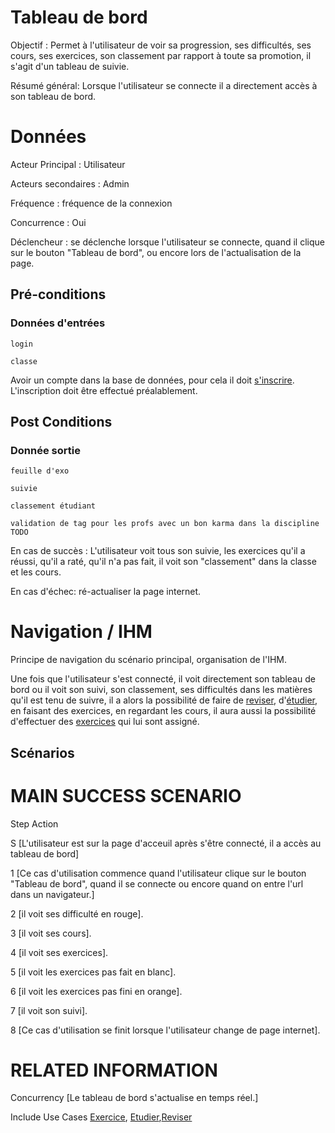 # Tableau de bord


Objectif :  Permet à l'utilisateur de voir sa progression, ses difficultés, ses cours, ses exercices, son classement par rapport à toute sa promotion, il s'agit d'un tableau de suivie.

Résumé général: Lorsque l'utilisateur se connecte il a directement accès à son tableau de bord.

# Données

Acteur Principal : Utilisateur

Acteurs secondaires : Admin

Fréquence   : fréquence de la connexion

Concurrence : Oui

Déclencheur : se déclenche lorsque l'utilisateur se connecte, quand il clique sur le bouton "Tableau de bord", ou encore lors de l'actualisation de la page.


## Pré-conditions

### Données d'entrées
	login

	classe

Avoir un compte dans la base de données, pour cela il doit [s'inscrire](/inscription.md).
L'inscription doit être effectué préalablement.

## Post Conditions

### Donnée sortie
	feuille d'exo

	suivie

	classement étudiant

	validation de tag pour les profs avec un bon karma dans la discipline TODO

En cas de succès : L'utilisateur voit tous son suivie, les exercices qu'il a réussi, qu'il a raté, qu'il n'a pas fait, il voit son "classement" dans la classe et les cours.

En cas d'échec: ré-actualiser la page internet.

# Navigation / IHM 

Principe de navigation du scénario principal, organisation de l'IHM.

Une fois que l'utilisateur s'est connecté, il voit directement son tableau de bord ou il voit son suivi, son classement, ses difficultés dans les matières qu'il est tenu de suivre, il a alors la possibilité de faire de [reviser](/reviser.md), d'[étudier](/etudier.md), en faisant des exercices, en regardant les cours, il aura aussi la possibilité d'effectuer des [exercices](/exercice.md) qui lui sont assigné.

## Scénarios

# MAIN SUCCESS SCENARIO

Step    Action

S    [L'utilisateur est sur la page d'acceuil après s'être connecté, il a accès au tableau de bord]

1    [Ce cas d'utilisation commence quand l'utilisateur clique sur le bouton "Tableau de bord", quand il se connecte ou encore quand on entre l'url dans un navigateur.]

2    [il voit ses difficulté en rouge].

3    [il voit ses cours].

4    [il voit ses exercices].

5    [il voit les exercices pas fait en blanc].

6    [il voit les exercices pas fini en orange].

7    [il voit son suivi].

8    [Ce cas d'utilisation se finit lorsque l'utilisateur change de page internet].

# RELATED INFORMATION

Concurrency    [Le tableau de bord s'actualise en temps réel.]

Include Use Cases    [Exercice](/exercice.md), [Etudier](/etudier.md),[Reviser](/reviser.md)


<!--- 
Author : Jordan
Validator : Raphael 
-->
 
